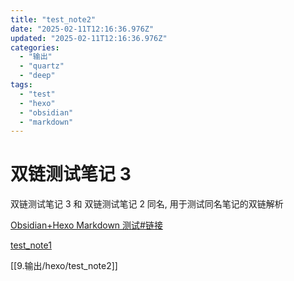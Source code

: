 ```yaml
---
title: "test_note2"
date: "2025-02-11T12:16:36.976Z"
updated: "2025-02-11T12:16:36.976Z"
categories:
  - "输出"
  - "quartz"
  - "deep"
tags:
  - "test"
  - "hexo"
  - "obsidian"
  - "markdown"
---
```


# 双链测试笔记 3

双链测试笔记 3 和 双链测试笔记 2 同名, 用于测试同名笔记的双链解析

[Obsidian+Hexo Markdown 测试#链接](d5b6c3a5fc0c2142530fffcc8041ff1a14a9c050#%E9%93%BE%E6%8E%A5)

[test_note1](6db59f06299a04354b31734af5f6b9980afb0c82)

[[9.输出/hexo/test_note2]]
